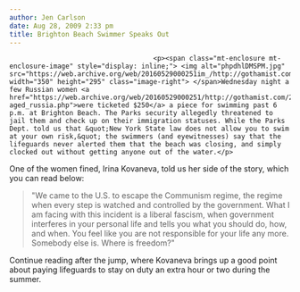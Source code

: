 ```yaml
---
author: Jen Carlson
date: Aug 28, 2009 2:33 pm
title: Brighton Beach Swimmer Speaks Out
---
```


	
										<p><span class="mt-enclosure mt-enclosure-image" style="display: inline;"> <img alt="phpdhlDMSPM.jpg" src="https://web.archive.org/web/20160529000251im_/http://gothamist.com/attachments/arts_jen/phpdhlDMSPM.jpg" width="350" height="295" class="image-right"> </span>Wednesday night a few Russian women <a href="https://web.archive.org/web/20160529000251/http://gothamist.com/2009/08/27/parks_dept_busts_middle-aged_russia.php">were ticketed $250</a> a piece for swimming past 6 p.m. at Brighton Beach. The Parks security allegedly threatened to jail them and check up on their immigration statuses. While the Parks Dept. told us that &quot;New York State law does not allow you to swim at your own risk,&quot; the swimmers (and eyewitnesses) say that the lifeguards never alerted them that the beach was closing, and simply clocked out without getting anyone out of the water.</p>

<p>One of the women fined, Irina Kovaneva, told us her side of the story, which you can read below:</p><blockquote>&quot;We came to the U.S. to escape the Communism regime, the regime when every step is watched and controlled by the government. What I am facing with this incident is a liberal fascism, when government interferes in your personal life and tells you what you should do, how, and when. You feel like you are not responsible for your life any more. Somebody else is. Where is freedom?&quot;</blockquote>Continue reading after the jump, where Kovaneva brings up a good point about paying lifeguards to stay on duty an extra hour or two during the summer.<p></p>					
										
									
				